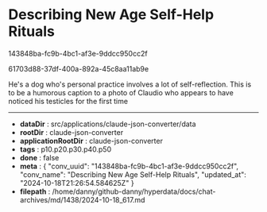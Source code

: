# Describing New Age Self-Help Rituals

143848ba-fc9b-4bc1-af3e-9ddcc950cc2f

61703d88-37df-400a-892a-45c8aa11ab9e

He's a dog who's personal practice involves a lot of self-reflection. This is to be a humorous caption to a photo of Claudio who appears to have noticed his testicles for the first time

---

* **dataDir** : src/applications/claude-json-converter/data
* **rootDir** : claude-json-converter
* **applicationRootDir** : claude-json-converter
* **tags** : p10.p20.p30.p40.p50
* **done** : false
* **meta** : {
  "conv_uuid": "143848ba-fc9b-4bc1-af3e-9ddcc950cc2f",
  "conv_name": "Describing New Age Self-Help Rituals",
  "updated_at": "2024-10-18T21:26:54.584625Z"
}
* **filepath** : /home/danny/github-danny/hyperdata/docs/chat-archives/md/1438/2024-10-18_617.md